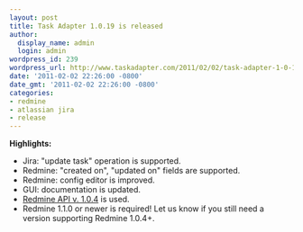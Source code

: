 ```yaml
---
layout: post
title: Task Adapter 1.0.19 is released
author:
  display_name: admin
  login: admin
wordpress_id: 239
wordpress_url: http://www.taskadapter.com/2011/02/02/task-adapter-1-0-19-is-released/
date: '2011-02-02 22:26:00 -0800'
date_gmt: '2011-02-02 22:26:00 -0800'
categories:
- redmine
- atlassian jira
- release
---
```


**Highlights:**

* Jira: "update task" operation is supported.
* Redmine: "created on", "updated on" fields are supported.
* Redmine: config editor is improved.
* GUI: documentation is updated.
* <a href="http://taskadapter.com/redmine_java_api_1.0.4">Redmine API v. 1.0.4</a> is used.
* Redmine 1.1.0 or newer is required! Let us know if you still need a version supporting Redmine 1.0.4+.

